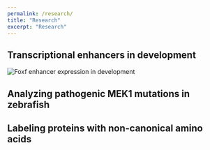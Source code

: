 ```yaml
---
permalink: /research/
title: "Research"
excerpt: "Research"
---
```


## Transcriptional enhancers in development
![Foxf enhancer expression in development](https://grantonjindal.github.io/images/Foxf2.PNG)


## Analyzing pathogenic MEK1 mutations in zebrafish

## Labeling proteins with non-canonical amino acids
